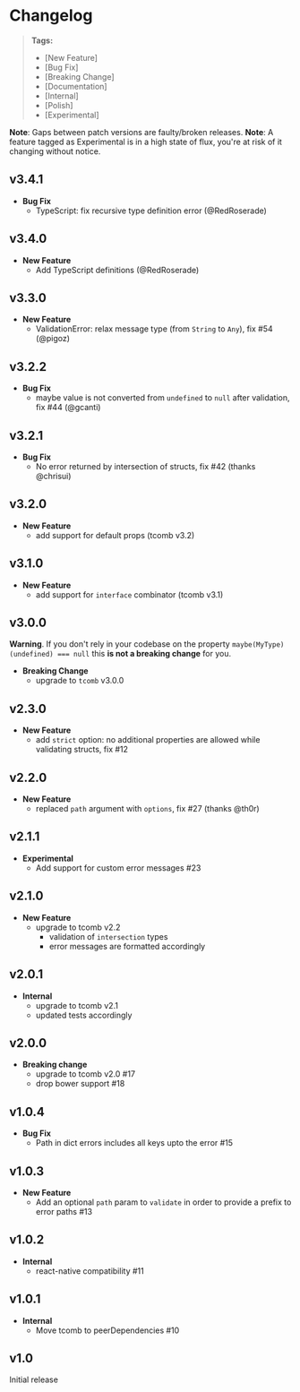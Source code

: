 # Changelog

> **Tags:**
> - [New Feature]
> - [Bug Fix]
> - [Breaking Change]
> - [Documentation]
> - [Internal]
> - [Polish]
> - [Experimental]

**Note**: Gaps between patch versions are faulty/broken releases.
**Note**: A feature tagged as Experimental is in a high state of flux, you're at risk of it changing without notice.

## v3.4.1

- **Bug Fix**
  - TypeScript: fix recursive type definition error (@RedRoserade)

## v3.4.0

- **New Feature**
  - Add TypeScript definitions (@RedRoserade)

## v3.3.0

- **New Feature**
  - ValidationError: relax message type (from `String` to `Any`), fix #54 (@pigoz)

## v3.2.2

- **Bug Fix**
  - maybe value is not converted from `undefined` to `null` after validation, fix #44 (@gcanti)

## v3.2.1

- **Bug Fix**
  - No error returned by intersection of structs, fix #42 (thanks @chrisui)

## v3.2.0

- **New Feature**
  - add support for default props (tcomb v3.2)

## v3.1.0

- **New Feature**
  - add support for `interface` combinator (tcomb v3.1)

## v3.0.0

**Warning**. If you don't rely in your codebase on the property `maybe(MyType)(undefined) === null` this **is not a breaking change** for you.

- **Breaking Change**
  - upgrade to `tcomb` v3.0.0

## v2.3.0

- **New Feature**
  - add `strict` option: no additional properties are allowed while validating structs, fix #12

## v2.2.0

- **New Feature**
  - replaced `path` argument with `options`, fix #27 (thanks @th0r)

## v2.1.1

- **Experimental**
  - Add support for custom error messages #23

## v2.1.0

- **New Feature**
  - upgrade to tcomb v2.2
    - validation of `intersection` types
    - error messages are formatted accordingly

## v2.0.1

- **Internal**
  - upgrade to tcomb v2.1
  - updated tests accordingly

## v2.0.0

- **Breaking change**
  - upgrade to tcomb v2.0 #17
  - drop bower support #18

## v1.0.4

- **Bug Fix**
    + Path in dict errors includes all keys upto the error #15

## v1.0.3

- **New Feature**
    + Add an optional `path` param to `validate` in order to provide a prefix to error paths #13

## v1.0.2

- **Internal**
    + react-native compatibility #11

## v1.0.1

- **Internal**
    + Move tcomb to peerDependencies #10

## v1.0

Initial release
